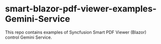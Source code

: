 # smart-blazor-pdf-viewer-examples-Gemini-Service
This repo contains examples of Syncfusion Smart PDF Viewer (Blazor) control Gemini Service.
